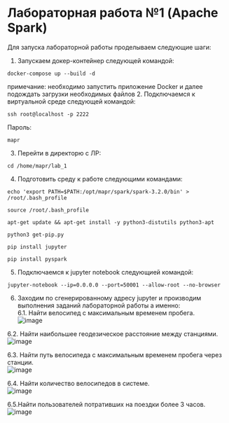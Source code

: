 # Лабораторная работа №1 (Apache Spark)
Для запуска лабораторной работы проделываем следующие шаги:
1. Запускаем докер-контейнер следующей командой:
```
docker-compose up --build -d
```
примечание: необходимо запустить приложение Docker и далее подождать загрузки необходимых файлов
2. Подключаемся к виртуальной среде следующей командой:
```
ssh root@localhost -p 2222
```
Пароль:
```
mapr
```
3. Перейти в директорю с ЛР:
```
cd /home/mapr/lab_1
```
4. Подготовить среду к работе следующими командами:
```
echo 'export PATH=$PATH:/opt/mapr/spark/spark-3.2.0/bin' > /root/.bash_profile
```
```
source /root/.bash_profile
```
```
apt-get update && apt-get install -y python3-distutils python3-apt
```
```
python3 get-pip.py
```
```
pip install jupyter
```
```
pip install pyspark
```
5. Подключаемся к jupyter notebook следующией командой:
```
jupyter-notebook --ip=0.0.0.0 --port=50001 --allow-root --no-browser
```
6. Заходим по сгенерированному адресу jupyter и производим выполнения заданий лабораторной работы а именно:</br>
6.1. Найти велосипед с максимальным временем пробега.</br>
![image](https://user-images.githubusercontent.com/83270014/209485844-6882960d-0efd-4b5f-885a-08562ca1741d.png)

6.2. Найти наибольшее геодезическое расстояние между станциями.</br>
![image](https://user-images.githubusercontent.com/83270014/209485905-1aa5152f-01fb-44f0-aa15-f8029fbd1368.png)

6.3. Найти путь велосипеда с максимальным временем пробега через станции.</br>
![image](https://user-images.githubusercontent.com/83270014/209486016-b9f767a7-4e6f-41c0-8c73-75d5335fbed0.png)

6.4. Найти количество велосипедов в системе.</br>
![image](https://user-images.githubusercontent.com/83270014/209486051-1b292894-8b81-4406-9434-f458c3dff2f4.png)

6.5.Найти пользователей потративших на поездки более 3 часов.</br>
![image](https://user-images.githubusercontent.com/83270014/209486076-9083b494-3505-4192-9212-b03499cc89b6.png)

